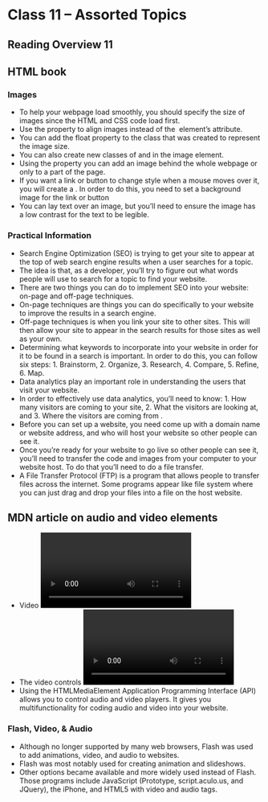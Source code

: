 # Class 11 – Assorted Topics

## Reading Overview 11

## HTML book

### Images

- To help your webpage load smoothly, you should specify the size of images since the HTML and CSS code load first.
- Use the <float> property to align images instead of the <img> element’s <align> attribute.
- You can add the float property to the class that was created to represent the image size.
- You can also create new classes of <align-left> and <align-right> in the image element.
- Using the <background-image> property you can add an image behind the whole webpage or only to a part of the page.
- If you want a link or button to change style when a mouse moves over it, you will create a <rollover>. In order to do this, you need to set a background image for the link or button
- You can lay text over an image, but you’ll need to ensure the image has a low contrast for the text to be legible.

### Practical Information

- Search Engine Optimization (SEO) is trying to get your site to appear at the top of web search engine results when a user searches for a topic.  
- The idea is that, as a developer, you’ll try to figure out what words people will use to search for a topic to find your website.  
- There are two things you can do to implement SEO into your website: on-page and off-page techniques.
- On-page techniques are things you can do specifically to your website to improve the results in a search engine.
- Off-page techniques is when you link your site to other sites. This will then allow your site to appear in the search results for those sites as well as your own.
- Determining what keywords to incorporate into your website in order for it to be found in a search is important. In order to do this, you can follow six steps: 1. Brainstorm, 2. Organize, 3. Research, 4. Compare, 5. Refine, 6. Map.
- Data analytics play an important role in understanding the users that visit your website.  
- In order to effectively use data analytics, you’ll need to know: 1. How many visitors are coming to your site, 2. What the visitors are looking at, and 3. Where the visitors are coming from .
- Before you can set up a website, you need come up with a domain name or website address, and who will host your website so other people can see it.
- Once you’re ready for your website to go live so other people can see it, you’ll need to transfer the code and images from your computer to your website host. To do that you’ll need to do a file transfer.
- A File Transfer Protocol (FTP) is a program that allows people to transfer files across the internet. Some programs appear like file system where you can just drag and drop your files into a file on the host website.

## MDN article on audio and video elements

- Video <video> and audio <audio> elements allow you to embed video and audio into webpages.
- The video controls <video controls> element allows you to create a video player inside the browser.
- Using the HTMLMediaElement Application Programming Interface (API) allows you to control audio and video players. It gives you multifunctionality for coding audio and video into your website.

### Flash, Video, & Audio

- Although no longer supported by many web browsers, Flash was used to add animations, video, and audio to websites.
- Flash was most notably used for creating animation and slideshows.
- Other options became available and more widely used instead of Flash. Those programs include JavaScript (Prototype, script.aculo.us, and JQuery), the iPhone, and HTML5 with video and audio tags.
